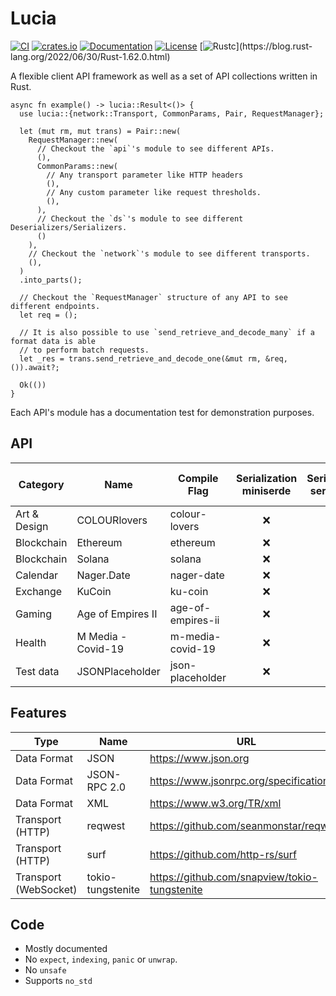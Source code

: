 # Lucia

[![CI](https://github.com/c410-f3r/lucia/workflows/Tests/badge.svg)](https://github.com/c410-f3r/lucia/actions/workflows/tests.yaml)
[![crates.io](https://img.shields.io/crates/v/lucia.svg)](https://crates.io/crates/lucia)
[![Documentation](https://docs.rs/lucia/badge.svg)](https://docs.rs/lucia)
[![License](https://img.shields.io/badge/license-MIT-blue.svg)](./LICENSE)
[![Rustc](https://img.shields.io/badge/rustc-1.62-lightgray")](https://blog.rust-lang.org/2022/06/30/Rust-1.62.0.html)

A flexible client API framework as well as a set of API collections written in Rust.

```rust,no_run
async fn example() -> lucia::Result<()> {
  use lucia::{network::Transport, CommonParams, Pair, RequestManager};

  let (mut rm, mut trans) = Pair::new(
    RequestManager::new(
      // Checkout the `api`'s module to see different APIs.
      (),
      CommonParams::new(
        // Any transport parameter like HTTP headers
        (),
        // Any custom parameter like request thresholds.
        (),
      ),
      // Checkout the `ds`'s module to see different Deserializers/Serializers.
      ()
    ),
    // Checkout the `network`'s module to see different transports.
    (),
  )
  .into_parts();

  // Checkout the `RequestManager` structure of any API to see different endpoints.
  let req = ();

  // It is also possible to use `send_retrieve_and_decode_many` if a format data is able
  // to perform batch requests.
  let _res = trans.send_retrieve_and_decode_one(&mut rm, &req, ()).await?;

  Ok(())
}
```

Each API's module has a documentation test for demonstration purposes.

## API

| Category | Name | Compile Flag | Serialization<br/>miniserde | Serialization<br/>serde_json | Serialization<br/>serde-xml-rs | Implementation |
|---|---|---|:---:|:---:|:---:|:---:|
| Art & Design | COLOURlovers | colour-lovers | ❌ | ❌ | ✅ |100% |
| Blockchain | Ethereum | ethereum | ❌ | ✅ | ❌ | 3% |
| Blockchain | Solana | solana | ❌ | ✅ | ❌ | 85% |
| Calendar | Nager.Date | nager-date | ❌ | ✅ | ❌ | 100% |
| Exchange | KuCoin | ku-coin | ❌| ✅ | ❌ | 5% |
| Gaming | Age of Empires II | age-of-empires-ii | ❌ | ✅ | ❌ | 100% |
| Health | M Media - Covid-19 | m-media-covid-19 | ❌ | ✅ | ❌ | 100% |
| Test data | JSONPlaceholder | json-placeholder | ❌ | ✅ | ❌ | 100% |

## Features

| Type | Name | URL |
|---|---|---|
| Data Format | JSON | <https://www.json.org> |
| Data Format | JSON-RPC 2.0 | <https://www.jsonrpc.org/specification> |
| Data Format | XML | <https://www.w3.org/TR/xml> |
| Transport (HTTP) | reqwest | <https://github.com/seanmonstar/reqwest> |
| Transport (HTTP) | surf | <https://github.com/http-rs/surf> |
| Transport (WebSocket) | tokio-tungstenite | <https://github.com/snapview/tokio-tungstenite> |

## Code

- Mostly documented
- No `expect`, `indexing`, `panic` or `unwrap`.
- No `unsafe`
- Supports `no_std`
